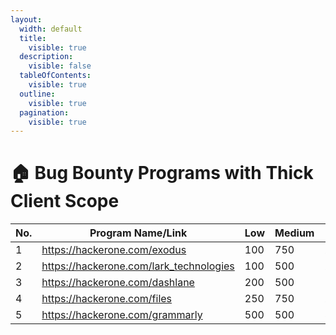 ```yaml
---
layout:
  width: default
  title:
    visible: true
  description:
    visible: false
  tableOfContents:
    visible: true
  outline:
    visible: true
  pagination:
    visible: true
---
```


# 🏠 Bug Bounty Programs with Thick Client Scope

<table><thead><tr><th width="49.111083984375">No.</th><th>Program Name/Link</th><th width="67.888916015625">Low</th><th width="63.66668701171875">Medium</th><th width="89">High</th></tr></thead><tbody><tr><td>1</td><td><a href="https://hackerone.com/exodus">https://hackerone.com/exodus</a></td><td>100</td><td>750</td><td>2500</td></tr><tr><td>2</td><td><a href="https://hackerone.com/lark_technologies">https://hackerone.com/lark_technologies</a></td><td>100</td><td>500</td><td>2000</td></tr><tr><td>3</td><td><a href="https://hackerone.com/dashlane">https://hackerone.com/dashlane</a></td><td>200</td><td>500</td><td>1500</td></tr><tr><td>4</td><td><a href="https://hackerone.com/files">https://hackerone.com/files</a></td><td>250</td><td>750</td><td>2000</td></tr><tr><td>5</td><td><a href="https://hackerone.com/grammarly">https://hackerone.com/grammarly</a></td><td>500</td><td>500</td><td>5000</td></tr></tbody></table>
